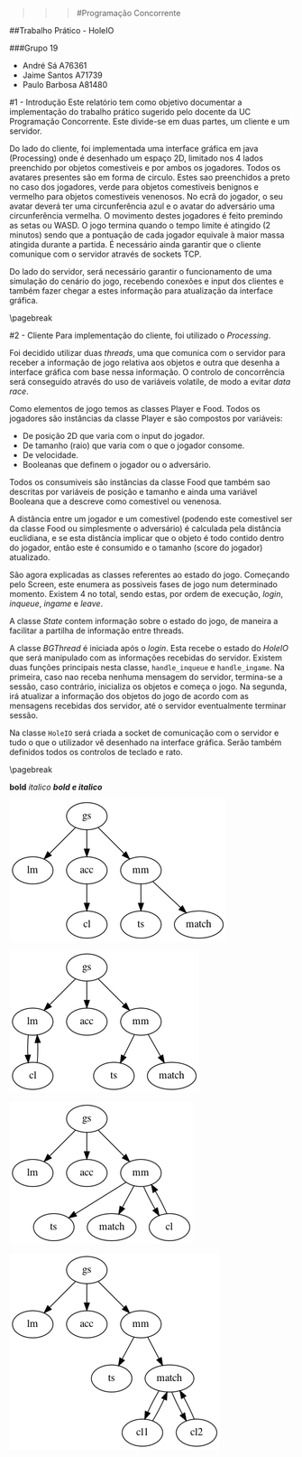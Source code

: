 >>>#Programação Concorrente


##Trabalho Prático - HoleIO

###Grupo 19
* André Sá A76361
* Jaime Santos A71739
* Paulo Barbosa A81480


#1 - Introdução
Este relatório tem como objetivo documentar a implementação do trabalho prático sugerido pelo docente da UC Programação Concorrente. Este divide-se em duas partes, um cliente e um servidor.

Do lado do cliente, foi implementada uma interface gráfica em java (Processing) onde é desenhado um espaço 2D, limitado nos 4 lados preenchido por objetos comestiveis e por ambos os jogadores. Todos os avatares presentes são em forma de circulo. Estes sao preenchidos a preto no caso dos jogadores, verde para objetos comestiveis benignos e vermelho para objetos comestiveis venenosos. No ecrã do jogador, o seu avatar deverá ter uma circunferência azul e o avatar do adversário uma circunferência vermelha. O movimento destes jogadores é feito premindo as setas ou WASD. O jogo termina quando o tempo limite é atingido (2 minutos) sendo que a pontuação de cada jogador equivale à maior massa atingida durante a partida. É necessário ainda garantir que o cliente comunique com o servidor através de sockets TCP.

Do lado do servidor, será necessário garantir o funcionamento de uma simulação do cenário do jogo, recebendo conexões e input dos clientes e também fazer chegar a estes informação para atualização da interface gráfica.

\pagebreak

#2 - Cliente
Para implementação do cliente, foi utilizado o _Processing_. 

Foi decidido utilizar duas _threads_, uma que comunica com o servidor para receber a informação de jogo relativa aos objetos e outra que desenha a interface gráfica com base nessa informação. O controlo de concorrência será conseguido através do uso de variáveis volatile, de modo a evitar _data race_.

Como elementos de jogo temos as classes Player e Food. Todos os jogadores são instâncias da classe Player e são compostos por variáveis:

 * De posição 2D que varia com o input do jogador.
 * De tamanho (raio) que varia com o que o jogador consome.
 * De velocidade.
 * Booleanas que definem o jogador ou o adversário.

Todos os consumiveis são instâncias da classe Food que também sao descritas por variáveis de posição e tamanho e ainda uma variável Booleana que a descreve como comestivel ou venenosa.

A distância entre um jogador e um comestivel (podendo este comestivel ser da classe Food ou simplesmente o adversário) é calculada pela distância euclidiana, e se esta distância implicar que o objeto é todo contido dentro do jogador, então este é consumido e o tamanho (score do jogador) atualizado.

São agora explicadas as classes referentes ao estado do jogo. Começando pelo Screen, este enumera as possiveis fases de jogo num determinado momento. Existem 4 no total, sendo estas, por ordem de execução, _login_, _inqueue_, _ingame_ e _leave_.

A classe _State_ contem informação sobre o estado do jogo, de maneira a facilitar a partilha de informação entre threads.

A classe _BGThread_ é iniciada após o _login_. Esta recebe o estado do _HoleIO_ que será manipulado com as informações recebidas do servidor. Existem duas funções principais nesta classe, `handle_inqueue` e `handle_ingame`. Na primeira, caso nao receba nenhuma mensagem do servidor, termina-se a sessão, caso contrário, inicializa os objetos e começa o jogo. Na segunda, irá atualizar a informação dos objetos do jogo de acordo com as mensagens recebidas dos servidor, até o servidor eventualmente terminar sessão.

Na classe `HoleIO` será criada a socket de comunicação com o servidor e tudo o que o utilizador vê desenhado na interface gráfica. Serão também definidos todos os controlos de teclado e rato.

\pagebreak

**bold** _italico_ __*bold e italico*__

![Supervision tree](supervision_tree.png)

![A client before authenticating](cl_auth.png)

![A client waiting for a match](cl_waiting.png)

![Two clients in-game](cl_ingame.png)
